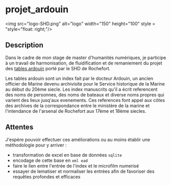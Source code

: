 # projet_ardouin
<img src="logo-SHD.png" alt="logo" width="150" height="100" style = "style="float: right;"/>
## Description 
Dans le cadre de mon stage de master d'humanités numériques, je participe à un travail de harmonisation, de fluidification et de remaniement du projet des [tables ardouin](https://www.servicehistorique.sga.defense.gouv.fr/ressources/les-tables-ardouin) porté par le SHD de Rochefort.  

Les tables ardouin sont un index fait par le docteur Ardouin, un ancien officier de Marine devenu archivisite pour le Service historique de la Marine au début du 20ème siecle. Les index manuscrits qu'il a écrit referencent des noms de personnes, des noms de bateaux et diverse noms propres qui varient des lieux jusq'aux evenements. Ces references font appel aux côtes des archives de la correspondance entre le ministère de la marine et l'intendance de l'arsenal de Rochefort aux 17ème et 18ème siecles.

## Attentes
J'espère pouvoir effectuer ces améliorations ou au moins établir une méthodologie pour y arriver : 
- transformation de excel en base de données `sqlite`
- encodage de cette base en `xml ead` 
- faire le lien entre l'entrée de l'index et le microfilm numerisé
- essayer de lematiser et normaliser les entrées afin de favoriser des requêtes profondes et efficaces 